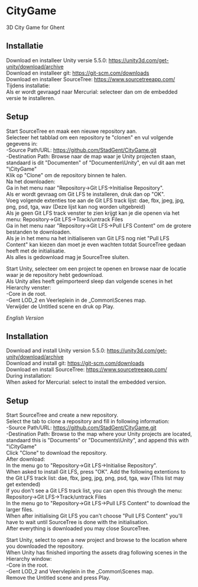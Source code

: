 # CityGame

3D City Game for Ghent

## Installatie

Download en installeer Unity versie 5.5.0: https://unity3d.com/get-unity/download/archive  
Download en installeer git: https://git-scm.com/downloads  
Download en installeer SourceTree: https://www.sourcetreeapp.com/  
Tijdens installatie:  
Als er wordt gevraagd naar Mercurial: selecteer dan om de embedded versie te installeren.

## Setup

Start SourceTree en maak een nieuwe repository aan.  
Selecteer het tabblad om een repository te "clonen" en vul volgende gegevens in:  
-Source Path/URL: https://github.com/StadGent/CityGame.git  
-Destination Path: Browse naar de map waar je Unity projecten staan, standaard is dit "Documenten" of "Documenten\Unity", en vul dit aan met "\CityGame"  
Klik op "Clone" om de repository binnen te halen.  
Na het downloaden:  
Ga in het menu naar "Repository->Git LFS->Initialise Repository".  
Als er wordt gevraag om Git LFS te installeren, druk dan op "OK".  
Voeg volgende extenties toe aan de Git LFS track lijst: dae, fbx, jpeg, jpg, png, psd, tga, wav (Deze lijst kan nog worden uitgebreid)  
Als je geen Git LFS track venster te zien krijgt kan je die openen via het menu: Repository->Git LFS->Track/untrack Files  
Ga in het menu naar "Repository->Git LFS->Pull LFS Content" om de grotere bestanden te downloaden.  
Als je in het menu na het initialiseren van Git LFS nog niet "Pull LFS Content" kan kiezen dan moet je even wachten totdat SourceTree gedaan heeft met de initialisatie.  
Als alles is gedownload mag je SourceTree sluiten.

Start Unity, selecteer om een project te openen en browse naar de locatie waar je de repository hebt gedownload.  
Als Unity alles heeft geïmporteerd sleep dan volgende scenes in het Hierarchy venster:  
-Core in de root.  
-Gent LOD_2 en Veerleplein in de _Common\Scenes map.  
Verwijder de Untitled scene en druk op Play.

*English Version*
## Installation

Download and install Unity version 5.5.0: https://unity3d.com/get-unity/download/archive  
Download and install git: https://git-scm.com/downloads  
Download en install SourceTree: https://www.sourcetreeapp.com/  
During installation:  
When asked for Mercurial: select to install the embedded version.

## Setup

Start SourceTree and create a new repository.  
Select the tab to clone a repository and fill in following information:  
-Source Path/URL: https://github.com/StadGent/CityGame.git  
-Destination Path: Browse to the map where your Unity projects are located, standaard  this is "Documents" or "Documents\Unity", and append this with "\CityGame"  
Click "Clone" to download the repository.  
After download:  
In the menu go to "Repository->Git LFS->Initialise Repository".  
When asked to install Git LFS, press "OK". Add the following extentions to the Git LFS track list: dae, fbx, jpeg, jpg, png, psd, tga, wav (This list may get extended)  
If you don't see a Git LFS track list, you can open this through the menu: Repository->Git LFS->Track/untrack Files  
In the menu go to "Repository->Git LFS->Pull LFS Content" to download the larger files.  
When after initialising Git LFS you can't choose "Pull LFS Content" you'll have to wait until SourceTree is done with the initialisation.  
After everything is downloaded you may close SourceTree.

Start Unity, select to open a new project and browse to the location where you downloaded the repository.  
When Unity has finished importing the assets drag following scenes in the Hierarchy window:  
-Core in the root.  
-Gent LOD_2 and Veervleplein in the _Common\Scenes map.  
Remove the Untitled scene and press Play.